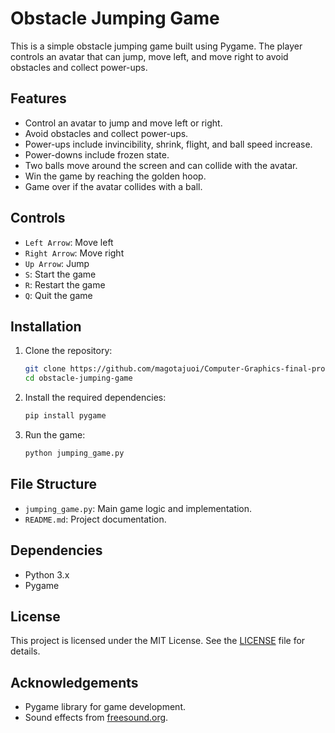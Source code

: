 # Obstacle Jumping Game

This is a simple obstacle jumping game built using Pygame. The player controls an avatar that can jump, move left, and move right to avoid obstacles and collect power-ups.

## Features

- Control an avatar to jump and move left or right.
- Avoid obstacles and collect power-ups.
- Power-ups include invincibility, shrink, flight, and ball speed increase.
- Power-downs include frozen state.
- Two balls move around the screen and can collide with the avatar.
- Win the game by reaching the golden hoop.
- Game over if the avatar collides with a ball.

## Controls

- `Left Arrow`: Move left
- `Right Arrow`: Move right
- `Up Arrow`: Jump
- `S`: Start the game
- `R`: Restart the game
- `Q`: Quit the game

## Installation

1. Clone the repository:
    ```sh
    git clone https://github.com/magotajuoi/Computer-Graphics-final-project.git
    cd obstacle-jumping-game
    ```

2. Install the required dependencies:
    ```sh
    pip install pygame
    ```

3. Run the game:
    ```sh
    python jumping_game.py
    ```

## File Structure

- `jumping_game.py`: Main game logic and implementation.
- `README.md`: Project documentation.

## Dependencies

- Python 3.x
- Pygame

## License

This project is licensed under the MIT License. See the [LICENSE](LICENSE) file for details.

## Acknowledgements

- Pygame library for game development.
- Sound effects from [freesound.org](https://freesound.org).

